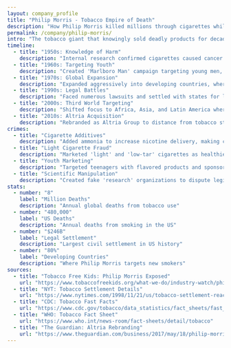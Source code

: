 ```yaml
---
layout: company_profile
title: "Philip Morris - Tobacco Empire of Death"
description: "How Philip Morris killed millions through cigarettes while lying about health risks and targeting children"
permalink: /company/philip-morris/
intro: "The tobacco giant that knowingly sold deadly products for decades, lied about health risks, and systematically targeted children and developing countries with their lethal products."
timeline:
  - title: "1950s: Knowledge of Harm"
    description: "Internal research confirmed cigarettes caused cancer and heart disease, but Philip Morris continued marketing them as safe."
  - title: "1960s: Targeting Youth"
    description: "Created 'Marlboro Man' campaign targeting young men, and Virginia Slims targeting women."
  - title: "1970s: Global Expansion"
    description: "Expanded aggressively into developing countries, where regulations were weaker."
  - title: "1990s: Legal Battles"
    description: "Faced numerous lawsuits and settled with states for large sums."
  - title: "2000s: Third World Targeting"
    description: "Shifted focus to Africa, Asia, and Latin America where smoking rates were lower."
  - title: "2010s: Altria Acquisition"
    description: "Rebranded as Altria Group to distance from tobacco stigma while continuing cigarette sales."
crimes:
  - title: "Cigarette Additives"
    description: "Added ammonia to increase nicotine delivery, making cigarettes more addictive."
  - title: "Light Cigarette Fraud"
    description: "Marketed 'light' and 'low-tar' cigarettes as healthier despite similar harm."
  - title: "Youth Marketing"
    description: "Targeted teenagers with flavored products and sponsorships."
  - title: "Scientific Manipulation"
    description: "Created fake 'research' organizations to dispute legitimate science."
stats:
  - number: "8"
    label: "Million Deaths"
    description: "Annual global deaths from tobacco use"
  - number: "480,000"
    label: "US Deaths"
    description: "Annual deaths from smoking in the US"
  - number: "$246B"
    label: "Legal Settlement"
    description: "Largest civil settlement in US history"
  - number: "80%"
    label: "Developing Countries"
    description: "Where Philip Morris targets new smokers"
sources:
  - title: "Tobacco Free Kids: Philip Morris Exposed"
    url: "https://www.tobaccofreekids.org/what-we-do/industry-watch/philip-morris"
  - title: "NYT: Tobacco Settlement Details"
    url: "https://www.nytimes.com/1998/11/21/us/tobacco-settlement-reached-15-3-billion-from-philip-morris.html"
  - title: "CDC: Tobacco Fast Facts"
    url: "https://www.cdc.gov/tobacco/data_statistics/fact_sheets/fast_facts/index.htm"
  - title: "WHO: Tobacco Fact Sheet"
    url: "https://www.who.int/news-room/fact-sheets/detail/tobacco"
  - title: "The Guardian: Altria Rebranding"
    url: "https://www.theguardian.com/business/2017/may/18/philip-morris-altria-tobacco-rebrand"
---
```


<!-- content intentionally left empty; layout renders include -->
